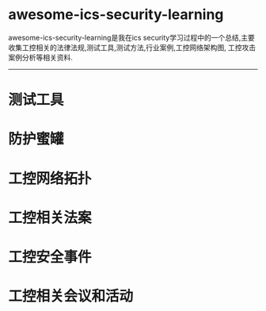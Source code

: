 # awesome-ics-security-learning
awesome-ics-security-learning是我在ics security学习过程中的一个总结,主要收集工控相关的法律法规,测试工具,测试方法,行业案例,工控网络架构图,
工控攻击案例分析等相关资料.

------
# 测试工具
# 防护蜜罐
# 工控网络拓扑
# 工控相关法案
# 工控安全事件
# 工控相关会议和活动
